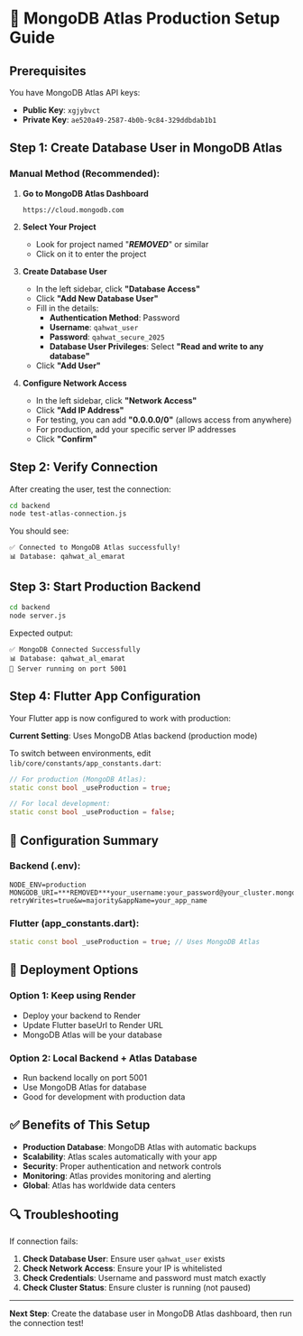 # 🚀 MongoDB Atlas Production Setup Guide

## Prerequisites
You have MongoDB Atlas API keys:
- **Public Key**: `xgjybvct`
- **Private Key**: `ae520a49-2587-4b0b-9c84-329ddbdab1b1`

## Step 1: Create Database User in MongoDB Atlas

### Manual Method (Recommended):

1. **Go to MongoDB Atlas Dashboard**
   ```
   https://cloud.mongodb.com
   ```

2. **Select Your Project**
   - Look for project named "***REMOVED***" or similar
   - Click on it to enter the project

3. **Create Database User**
   - In the left sidebar, click **"Database Access"**
   - Click **"Add New Database User"**
   - Fill in the details:
     - **Authentication Method**: Password
     - **Username**: `qahwat_user`
     - **Password**: `qahwat_secure_2025`
     - **Database User Privileges**: Select **"Read and write to any database"**
   - Click **"Add User"**

4. **Configure Network Access**
   - In the left sidebar, click **"Network Access"**
   - Click **"Add IP Address"**
   - For testing, you can add **"0.0.0.0/0"** (allows access from anywhere)
   - For production, add your specific server IP addresses
   - Click **"Confirm"**

## Step 2: Verify Connection

After creating the user, test the connection:

```bash
cd backend
node test-atlas-connection.js
```

You should see:
```
✅ Connected to MongoDB Atlas successfully!
📊 Database: qahwat_al_emarat
```

## Step 3: Start Production Backend

```bash
cd backend
node server.js
```

Expected output:
```
✅ MongoDB Connected Successfully
📊 Database: qahwat_al_emarat
🚀 Server running on port 5001
```

## Step 4: Flutter App Configuration

Your Flutter app is now configured to work with production:

**Current Setting**: Uses MongoDB Atlas backend (production mode)

To switch between environments, edit `lib/core/constants/app_constants.dart`:

```dart
// For production (MongoDB Atlas):
static const bool _useProduction = true;

// For local development:
static const bool _useProduction = false;
```

## 🔧 Configuration Summary

### Backend (.env):
```properties
NODE_ENV=production
MONGODB_URI=***REMOVED***your_username:your_password@your_cluster.mongodb.net/your_database_name?retryWrites=true&w=majority&appName=your_app_name
```

### Flutter (app_constants.dart):
```dart
static const bool _useProduction = true; // Uses MongoDB Atlas
```

## 🚀 Deployment Options

### Option 1: Keep using Render
- Deploy your backend to Render
- Update Flutter baseUrl to Render URL
- MongoDB Atlas will be your database

### Option 2: Local Backend + Atlas Database
- Run backend locally on port 5001
- Use MongoDB Atlas for database
- Good for development with production data

## ✅ Benefits of This Setup

- **Production Database**: MongoDB Atlas with automatic backups
- **Scalability**: Atlas scales automatically with your app
- **Security**: Proper authentication and network controls
- **Monitoring**: Atlas provides monitoring and alerting
- **Global**: Atlas has worldwide data centers

## 🔍 Troubleshooting

If connection fails:

1. **Check Database User**: Ensure user `qahwat_user` exists
2. **Check Network Access**: Ensure your IP is whitelisted
3. **Check Credentials**: Username and password must match exactly
4. **Check Cluster Status**: Ensure cluster is running (not paused)

---

**Next Step**: Create the database user in MongoDB Atlas dashboard, then run the connection test!
